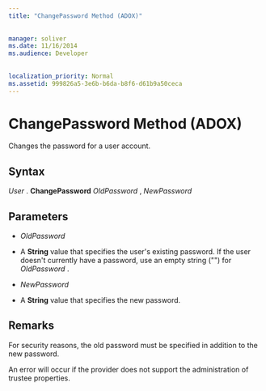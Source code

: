 ```yaml
---
title: "ChangePassword Method (ADOX)"
  
  
manager: soliver
ms.date: 11/16/2014
ms.audience: Developer
 
  
localization_priority: Normal
ms.assetid: 999826a5-3e6b-b6da-b8f6-d61b9a50ceca
---
```


# ChangePassword Method (ADOX)

Changes the password for a user account.
  
## Syntax

 *User*  . **ChangePassword** *OldPassword*  ,  *NewPassword* 
  
## Parameters

-  *OldPassword* 
    
- A **String** value that specifies the user's existing password. If the user doesn't currently have a password, use an empty string ("") for  *OldPassword*  . 
    
-  *NewPassword* 
    
- A **String** value that specifies the new password. 
    
## Remarks

For security reasons, the old password must be specified in addition to the new password.
  
An error will occur if the provider does not support the administration of trustee properties.
  

